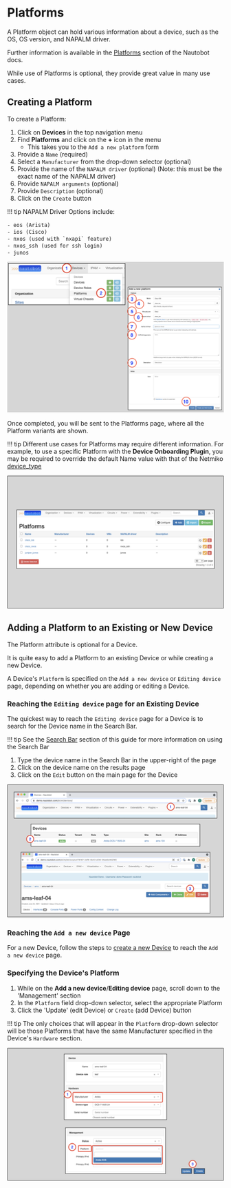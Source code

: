 # Platforms

A Platform object can hold various information about a device, such as the OS, OS version, and NAPALM driver.

Further information is available in the [Platforms](../../core-data-model/dcim/platform.md) section of the Nautobot docs.

While use of Platforms is optional, they provide great value in many use cases.

## Creating a Platform

To create a Platform:

1. Click on **Devices** in the top navigation menu
2. Find **Platforms** and click on the **+** icon in the menu
    * This takes you to the `Add a new platform` form
3. Provide a `Name` (required)
4. Select a `Manufacturer` from the drop-down selector (optional)
5. Provide the name of the `NAPALM driver` (optional) (Note: this must be the exact name of the NAPALM driver)
6. Provide `NAPALM arguments` (optional)
7. Provide `Description` (optional)
8. Click on the `Create` button

!!! tip
    NAPALM Driver Options include:

    - eos (Arista)
    - ios (Cisco)
    - nxos (used with `nxapi` feature)
    - nxos_ssh (used for ssh login)
    - junos

![Add platform](../images/getting-started-nautobot-ui/10-add-platform.png)

Once completed, you will be sent to the Platforms page, where all the Platform variants are shown.

!!! tip
    Different use cases for Platforms may require different information. For example, to use a specific Platform with
    the **Device Onboarding Plugin**, you may be required to override the default Name value with that of the
    Netmiko [device_type](https://github.com/ktbyers/netmiko/blob/2dc032b64c3049d3048966441ee30a0139bebc81/netmiko/ssh_autodetect.py#L50)

![Platforms page](../images/getting-started-nautobot-ui/11-platforms-page.png)

## Adding a Platform to an Existing or New Device

The Platform attribute is optional for a Device.

It is quite easy to add a Platform to an existing Device or while creating a new Device.

A Device's `Platform` is specified on the `Add a new device` or `Editing device` page, depending on whether you are adding or editing a Device.

### Reaching the `Editing device` page for an Existing Device

The quickest way to reach the `Editing device` page for a Device is to search for the Device name
in the Search Bar.

!!! tip
    See the [Search Bar](search-bar.md) section of this guide for more information on using the Search Bar

1. Type the device name in the Search Bar in the upper-right of the page
2. Click on the device name on the results page
3. Click on the `Edit` button on the main page for the Device

![Device main page](../images/getting-started-nautobot-ui/43-get-to-device-main-page.png)

### Reaching the `Add a new device` Page

For a new Device, follow the steps to [create a new Device](creating-devices.md) to reach the `Add a new device` page.

### Specifying the Device's Platform

1. While on the **Add a new device**/**Editing device** page, scroll down to the 'Management' section
2. In the `Platform` field drop-down selector, select the appropriate Platform
3. Click the 'Update' (edit Device) or `Create` (add Device) button

!!! tip
    The only choices that will appear in the `Platform` drop-down selector will be those Platforms that have the same Manufacturer specified in the Device's `Hardware` section.

![Add platform](../images/getting-started-nautobot-ui/44-add-platform.png)
